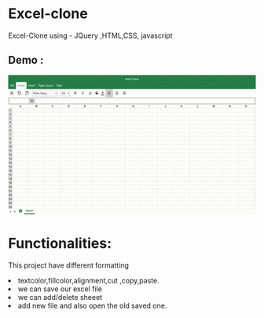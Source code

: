 # Excel-clone
Excel-Clone using - JQuery ,HTML,CSS, javascript

## Demo :
 
 <img src="demo.gif"/>
 
# Functionalities:
This project have  different formatting <br>
  <li>textcolor,fillcolor,alignment,cut ,copy,paste.</li>
  <li>we can save our excel file </li>
  <li>we can add/delete sheeet  </li>
  <li>add new file and also open the old saved one.  </li>
